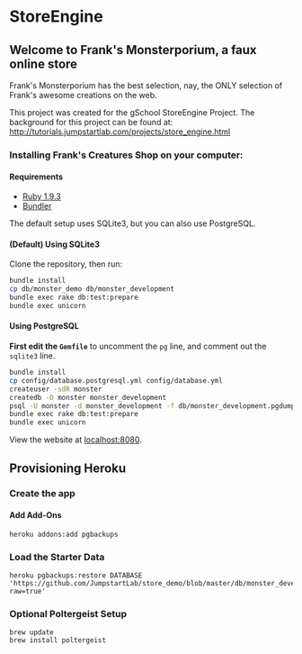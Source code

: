 # StoreEngine

## Welcome to Frank's Monsterporium, a faux online store

Frank's Monsterporium has the best selection, nay, the ONLY selection of Frank's awesome creations on the web.

This project was created for the gSchool StoreEngine Project. The background for this project can be found at: http://tutorials.jumpstartlab.com/projects/store_engine.html

### Installing Frank's Creatures Shop on your computer:

#### Requirements

* [Ruby 1.9.3](https://rvm.io/)
* [Bundler](http://gembundler.com/)

The default setup uses SQLite3, but you can also use PostgreSQL.

#### (Default) Using SQLite3

Clone the repository, then run:

```bash
bundle install
cp db/monster_demo db/monster_development
bundle exec rake db:test:prepare
bundle exec unicorn
```

#### Using PostgreSQL

**First edit the `Gemfile`** to uncomment the `pg` line, and comment out the
`sqlite3` line.

```bash
bundle install
cp config/database.postgresql.yml config/database.yml
createuser -sdR monster
createdb -O monster monster_development
psql -U monster -d monster_development -f db/monster_development.pgdump
bundle exec rake db:test:prepare
bundle exec unicorn
```

View the website at [localhost:8080](http://localhost:8080).

## Provisioning Heroku

### Create the app

#### Add Add-Ons

```
heroku addons:add pgbackups
```

### Load the Starter Data

```
heroku pgbackups:restore DATABASE 'https://github.com/JumpstartLab/store_demo/blob/master/db/monster_development.pgdump?raw=true'
```

### Optional Poltergeist Setup

```
brew update
brew install poltergeist
```